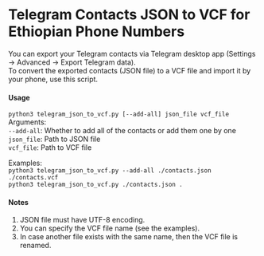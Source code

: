 # Telegram Contacts JSON to VCF for Ethiopian Phone Numbers
You can export your Telegram contacts via Telegram desktop app 
(Settings -> Advanced -> Export Telegram data).\
To convert the exported contacts (JSON file) to a VCF file and import it by 
your phone, use this script.

#### Usage
`python3 telegram_json_to_vcf.py [--add-all] json_file vcf_file`\
Arguments:\
`--add-all`: Whether to add all of the contacts or add them one by one\
`json_file`: Path to JSON file\
`vcf_file`: Path to VCF file

Examples:\
`python3 telegram_json_to_vcf.py --add-all ./contacts.json ./contacts.vcf`\
`python3 telegram_json_to_vcf.py ./contacts.json .`

#### Notes
1. JSON file must have UTF-8 encoding.
2. You can specify the VCF file name (see the examples).
3. In case another file exists with the same name, then the VCF file is renamed.


